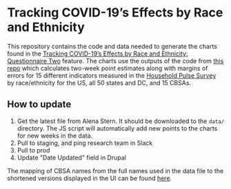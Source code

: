 # Tracking COVID-19’s Effects by Race and Ethnicity

This repository contains the code and data needed to generate the charts found in the [Tracking COVID-19’s Effects by Race and Ethnicity: Questionnaire Two](https://www.urban.org/features/tracking-covid-19s-effects-race-and-ethnicity-questionnaire-two) feature. The charts use the outputs of the code from [this repo](https://github.com/UrbanInstitute/pulse_survey_race_dashboard) which calculates two-week point estimates along with margins of errors for 15 different indicators measured in the [Household Pulse Survey](https://www.census.gov/householdpulsedata) by race/ethnicity for the US, all 50 states and DC, and 15 CBSAs.

## How to update
1. Get the latest file from Alena Stern. It should be downloaded to the `data/` directory. The JS script will automatically add new points to the charts for new weeks in the data.
2. Pull to staging, and ping research team in Slack
3. Pull to prod
4. Update "Date Updated" field in Drupal

The mapping of CBSA names from the full names used in the data file to the shortened versions displayed in the UI can be found [here](https://ui-census-pulse-survey.s3.amazonaws.com/msa_translation_list.csv).
